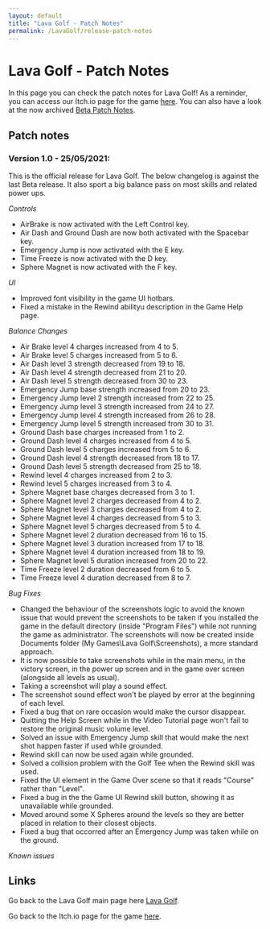 ```yaml
---
layout: default
title: "Lava Golf - Patch Notes"
permalink: /LavaGolf/release-patch-notes
---
```

# Lava Golf - Patch Notes

In this page you can check the patch notes for Lava Golf!
As a reminder, you can access our Itch.io page for the game [here](https://artanisx.itch.io/lava-golf).
You can also have a look at the now archived [Beta Patch Notes](https://artanisx.github.io/LavaGolf/beta-patch-notes).

## Patch notes

### Version 1.0 - 25/05/2021:

This is the official release for Lava Golf. The below changelog is against the last Beta release. It also sport a big balance pass on most skills and related power ups.

*Controls*
* AirBrake is now activated with the Left Control key.
* Air Dash and Ground Dash are now both activated with the Spacebar key.
* Emergency Jump is now activated with the E key.
* Time Freeze is now activated with the D key.
* Sphere Magnet is now activated with the F key.

*UI*
* Improved font visibility in the game UI hotbars.
* Fixed a mistake in the Rewind abilityu description in the Game Help page.

*Balance Changes*
* Air Brake level 4 charges increased from 4 to 5. 
* Air Brake level 5 charges increased from 5 to 6.
* Air Dash level 3 strength decreased from 19 to 18.
* Air Dash level 4 strength decreased from 21 to 20.
* Air Dash level 5 strength decreased from 30 to 23.
* Emergency Jump base strength increased from 20 to 23.
* Emergency Jump level 2 strength increased from 22 to 25.
* Emergency Jump level 3 strength increased from 24 to 27.
* Emergency Jump level 4 strength increased from 26 to 28.
* Emergency Jump level 5 strength increased from 30 to 31.
* Ground Dash base charges increased from 1 to 2.
* Ground Dash level 4 charges increased from 4 to 5.
* Ground Dash level 5 charges increased from 5 to 6.
* Ground Dash level 4 strength decreased from 18 to 17.
* Ground Dash level 5 strength decreased from 25 to 18.
* Rewind level 4 charges increased from 2 to 3.
* Rewind level 5 charges increased from 3 to 4.
* Sphere Magnet base charges decreased from 3 to 1.
* Sphere Magnet level 2 charges decreased from 4 to 2.
* Sphere Magnet level 3 charges decreased from 4 to 2.
* Sphere Magnet level 4 charges decreased from 5 to 3.
* Sphere Magnet level 5 charges decreased from 5 to 4.
* Sphere Magnet level 2 duration decreased from 16 to 15.
* Sphere Magnet level 3 duration increased from 17 to 18.
* Sphere Magnet level 4 duration increased from 18 to 19.
* Sphere Magnet level 5 duration increased from 20 to 22.
* Time Freeze level 2 duration decreased from 6 to 5.
* Time Freeze level 4 duration decreased from 8 to 7.

*Bug Fixes*
* Changed the behaviour of the screenshots logic to avoid the known issue that would prevent the screenshots to be taken if you installed the game in the default directory (inside "Program Files") while not running the game as administrator. The screenshots will now be created inside Documents folder (My Games\Lava Golf\Screenshots), a more standard approach.
* It is now possible to take screenshots while in the main menu, in the victory screen, in the power up screen and in the game over screen (alongside all levels as usual).
* Taking a screenshot will play a sound effect.
* The screenshot sound effect won't be played by error at the beginning of each level.
* Fixed a bug that on rare occasion would make the cursor disappear.
* Quitting the Help Screen while in the Video Tutorial page won't fail to restore the original music volume level.
* Solved an issue with Emergency Jump skill that would make the next shot happen faster if used while grounded.
* Rewind skill can now be used again while grounded.
* Solved a collision problem with the Golf Tee when the Rewind skill was used.
* Fixed the UI element in the Game Over scene so that it reads "Course" rather than "Level".
* Fixed a bug in the the Game UI Rewind skill button, showing it as unavailable while grounded.
* Moved around some X Spheres around the levels so they are better placed in relation to their closest objects.
* Fixed a bug that occorred after an Emergency Jump was taken while on the ground.

*Known issues*


## Links

 Go back to the Lava Golf main page here [Lava Golf](https://artanisx.github.io/LavaGolf).
 
 Go back to the Itch.io page for the game [here](https://artanisx.itch.io/lava-golf).
